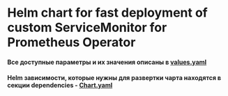 # Helm chart for fast deployment of custom ServiceMonitor for Prometheus Operator

#### Все доступные параметры и их значения описаны в [values.yaml](values.yaml)

#### Helm зависимости, которые нужны для развертки чарта находятся в секции dependencies - [Chart.yaml](Chart.yaml)